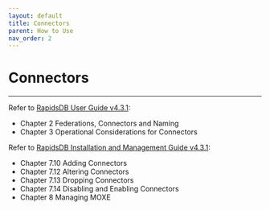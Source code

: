 ```yaml
---
layout: default
title: Connectors
parent: How to Use
nav_order: 2
---
```


# Connectors

---

Refer to [RapidsDB User Guide v4.3.1](../downloads/RapidsDB_User_Guide_Release_v4.3.1.pdf):

* Chapter 2 Federations, Connectors and Naming
* Chapter 3 Operational Considerations for Connectors

Refer to [RapidsDB Installation and Management Guide v4.3.1](../downloads/RapidsDB_Installation_and_Management_Guide_Release_v4.3.1.pdf):

* Chapter 7.10 Adding Connectors
* Chapter 7.12 Altering Connectors
* Chapter 7.13 Dropping Connectors
* Chapter 7.14 Disabling and Enabling Connectors
* Chapter 8 Managing MOXE
